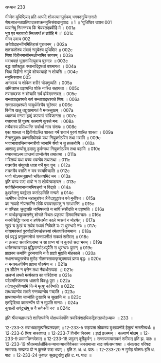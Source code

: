 अध्यायः 233

भीष्मेण युधिष्ठिरम् प्रति आपदि शोकत्यागपूर्वकम् भगवदनुचिन्तनादेः श्रेयःसाधनताप्रतिपादकशक्रनमुचिसंवादानुवादः ॥ 1 ॥
'युधिष्ठिर उवाच 	001  
व्यसनेषु निमग्नस्य किं श्रेयस्तद्ब्रवीहि मे ।	001a  
भूय एव महाबाहो स्थित्यर्थं तं ब्रवीहि मे ॥'	001c  
भीष्म उवाच 	002  
अत्रैवोदाहन्तीममितिहासं पुरातनम् ।	002a  
शतक्रतोश्च संवादं नमुचेश्च युधिष्ठिर ॥	002c  
श्रिया विहीनमासीनमक्षोभ्यमिव सागरम् ।	003a  
भवाभवज्ञं भूतानामित्युवाच पुरन्दरः ॥	003c  
बद्धः पाशैश्च्युतः स्थानाद्द्विषतां वशमागतः ।	004a  
श्रिया विहीनो नमुचे शोचस्याहो न शोचसि ॥	004c  
नमुचिरुवाच 	005  
अनवाप्यं च शोकेन शरीरं चोपशुष्यति ।	005a  
अमित्राश्च प्रहृष्यन्ति शोके नास्ति सहायता ।	005c  
तस्माच्छक्र न शोचामि सर्वं ह्येवेदमन्तवत् ॥	005e  
सन्तापाद्भ्रश्यते रूपं सन्तापाद्भ्रश्यते श्रियः ।	006a  
सन्तापाद्भ्रश्यते चायुर्धर्मश्चैव सुरेश्वर ॥	006c  
विनीय खलु तद्दुःखमागतं वै मनस्सुखम् ।	007a  
ध्यातव्यं मनसा हृद्यं कल्याणं संविजानता ॥	007c  
यथायथा हि पुरुषः कल्याणे कुरुते मनः ।	008a  
तथैवास्य प्रसिध्यन्ति सर्वार्था नात्र संशयः ॥	008c  
एकः शास्ता न द्वितीयोऽस्ति शास्ता गर्भे शयानं पुरुषं शास्ति शास्ता ।	009a  
तेनानुयुक्तः प्रवणादिवोदकं यथा नियुक्तोऽस्मि तथा भवामि ॥	009c  
भावाभावावजिनानन्गरीयो जानामि श्रेयो न तु तत्करोमि ।	010a  
आशासु हर्म्यासु हृदासु कुर्वन्यथा नियुक्तोऽस्मि तथा वहामि ॥	010c  
यथायथाऽस्य प्राप्तव्यं प्राप्नोत्येव तथातथा ।	011a  
भवितव्यं यथा यच्च भवत्येव तथातथा ॥	011c  
यत्रयत्रैव संयुक्तो धात्रा गर्भे पुनः पुनः ।	012a  
तत्रतत्रैव वसति न यत्र स्वयमिच्छति ॥	012c  
भावो योऽयमनुप्राप्तो भवितव्यमिदं मम ।	013a  
इति यस्य सदा भावो न स शोचेत्कदाचन ॥	013c  
पर्यायैर्हन्यमानानामभिषङ्गो न विद्यते ।	014a  
दुःखमेतत्तु यद्द्वेष्टा कर्ताऽहमिति मन्यते ॥	014c  
ऋषींश्च देवांश्च महासुरांश्च त्रैविद्यवृद्धांश्च वने मुनींश्च ।	015a  
का नापदो नोपनमन्ति लोके परावरज्ञास्तु न सम्भ्रमन्ति ॥	015c  
न पण्डितः क्रुद्ध्यति नाभिषज्यते न चापि संसीदति न प्रहृष्यति ।	016a  
न चार्थकृच्छ्रव्यसनेषु शोचते स्थितः प्रकृत्या हिमवानिवाचलः ॥	016c  
यमर्थसिद्धिः परमा न हर्षयेत्तथैव काले व्यसनं न मोहयेत् ।	017a  
सुखं च दुःखं च तथैव मध्यमं निषेवते यः स धुरन्धरो नरः ॥	017c  
यांयामवस्थां पुरुषोऽधिगच्छेत्तस्यां रमेतापरितप्यमानः ।	018a  
एवं प्रवृद्धं प्रणुदन्मनोजं सन्तापनीलं सकलं शरीरात् ॥	018c  
न तत्सदः सत्परिषत्सभा च सा प्राप्य यां न कुरुते सदा भयम् ।	019a  
धर्मतत्त्वमवगाह्य बुद्धिमान्योऽभ्युपैति स धुरन्धरः पुमान् ॥	019c  
प्राज्ञस्य कर्माणि दुरन्वयानि न वै प्राज्ञो मुह्यति मोहकाले ।	020a  
स्थानाच्च्युतश्चेन्न मुमोह गौतमस्तावत्कृच्छ्रामापदं प्राप्य वृद्धः ॥	020c  
न मन्त्रबलवीर्येण प्रज्ञया पौरुषेण च ।	021a  
[न शीलेन न वृत्तेन तथा नैवार्थसम्पदा ।]	021c  
अलभ्यं लभते मर्त्यस्तत्र का परिदेवना ॥	021e  
यदेवमभिजातस्य धातारो विदधुः पुरा ।	022a  
तदेवानुभविष्यामि किं मे मृत्युः करिष्यति ॥	022c  
लब्धव्यान्येव लभते गन्तव्यान्येव गच्छति ।	023a  
प्राप्तव्यान्येव चाप्नोति दुःखानि च सुखानि च ॥	023c  
एतद्विदित्वा कार्त्स्न्येन यो न मुह्यति मानवः ।	024a  
कुशली सर्वदुःखेषु स वै सर्वधनी नरः ॥ 	024c  

इति श्रीमन्महाभारते शान्तिपर्वणि मोक्षधर्मपर्वणि त्रयस्त्रिंशदधिकद्विशततमोऽध्यायः ॥ 233 ॥

12-233-3 भवाभवज्ञमुत्पत्तिप्रलयज्ञम् ॥ 12-233-5 सहायता शोकस्य दुःखापनोदे हेतुत्वं नास्तीत्यर्थः ॥ 12-233-6 श्रियः सकाशात् ॥ 12-233-7 विनीय निरस्य । हृद्यं हृत्स्थम् । कल्याणं मोक्षम् ॥ 12-233-9 प्रवणान्निम्नदेशात् ॥ 12-233-18 प्रणुदन् दूरीकुर्वन् । सन्तापमायासकरं शरीरात् इति झ. पाठः ॥ 12-233-19 श्रौतस्मार्तलौकिकन्यायान्यायविवेचका जनसमाजाः सदः पर्षत्सभाख्याः । संसत्सदः परिषदः सभासदः सम्प्राप्य यो न कुरुते सदा भयम् । इति ट. थ. ध. पाठः ॥ 12-233-20 न मुमोह चोत्तमः इति ध. पाठः ॥ 12-233-24 कुशलः सुखदुःखेषु इति ट. थ. पाठः ॥ 
